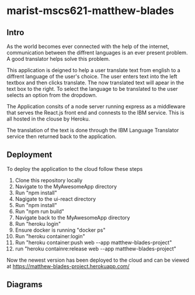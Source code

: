 # marist-mscs621-matthew-blades

## Intro

As the world becomes ever connected with the help of the internet, communication between the diffrent languages is an ever present problem. A good translator helps solve this problem.

This application is deigned to help a user translate text from english to a diffrent language of the user's choice. The user enters text into the left textbox and then clicks translate. The now translated text will apear in the text box to the right. To select the language to be translated to the user selects an option from the dropdown. 

The Application consits of a node server running express as a middleware that serves the React.js front end and connests to the IBM service. This is all hosted in the clouse by Heroku.

The translation of the text is done through the IBM Language Translator service then returned back to the application.

## Deployment

To deploy the application to the cloud follow these steps

1. Clone this repository locally
2. Navigate to the MyAwesomeApp directory
3. Run "npm install"
4. Nagigate to the ui-react directory
5. Run "npm install"
6. Run "npm run build"
7. Navigate back to the MyAwesomeApp directory
8. Run "heroku login"
9. Ensure docker is running "docker ps"
10. Run "heroku container:login"
11. Run "heroku container:push web --app matthew-blades-project"
12. run "heroku containre:release web --app matthew-blades-project"

Now the newest version has been deployed to the cloud and can be viewed at https://matthew-blades-project.herokuapp.com/


## Diagrams